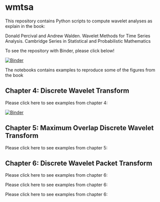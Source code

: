 # wmtsa

This repository contains Python scripts to compute wavelet analyses as explain in the book:

Donald Percival and Andrew Walden. Wavelet Methods for Time Series Analysis. Cambridge Series in Statistical and Probabilistic Mathematics

To see the repository with Binder, please click below!

[![Binder](https://mybinder.org/badge_logo.svg)](https://mybinder.org/v2/gh/ArianeDucellier/wmtsa/master)

The notebooks contains examples to reproduce some of the figures from the book

## Chapter 4: Discrete Wavelet Transform

Please click here to see examples from chapter 4:

[![Binder](https://mybinder.org/badge_logo.svg)](https://mybinder.org/v2/gh/ArianeDucellier/wmtsa/master?filepath=notebooks%2Fchapter4.ipynb)

## Chapter 5: Maximum Overlap Discrete Wavelet Transform

Please click here to see examples from chapter 5:

## Chapter 6: Discrete Wavelet Packet Transform

Please click here to see examples from chapter 6:

Please click here to see examples from chapter 6:

Please click here to see examples from chapter 6: